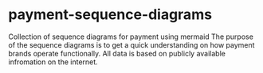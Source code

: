# payment-sequence-diagrams
Collection of sequence diagrams for payment using mermaid
The purpose of the sequence diagrams is to get a quick understanding on how payment brands operate functionally. 
All data is based on publicly available infromation on the internet.
